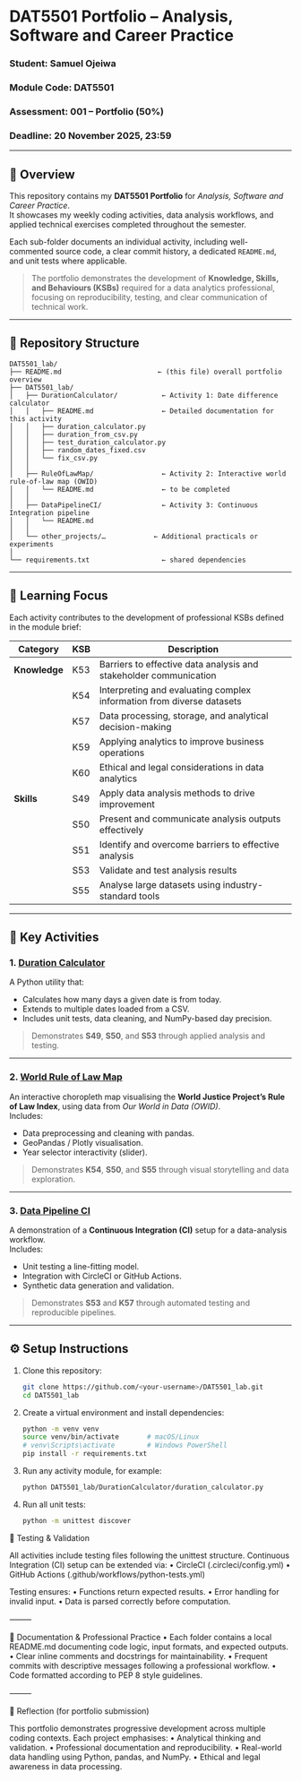 # DAT5501 Portfolio – Analysis, Software and Career Practice

### **Student:** Samuel Ojeiwa  
### **Module Code:** DAT5501  
### **Assessment:** 001 – Portfolio (50%)  
### **Deadline:** 20 November 2025, 23:59  

---

## 📘 Overview

This repository contains my **DAT5501 Portfolio** for *Analysis, Software and Career Practice*.  
It showcases my weekly coding activities, data analysis workflows, and applied technical exercises completed throughout the semester.  

Each sub-folder documents an individual activity, including well-commented source code, a clear commit history, a dedicated `README.md`, and unit tests where applicable.

> The portfolio demonstrates the development of **Knowledge, Skills, and Behaviours (KSBs)** required for a data analytics professional, focusing on reproducibility, testing, and clear communication of technical work.

---

## 🧩 Repository Structure
```
DAT5501_lab/
├── README.md                        ← (this file) overall portfolio overview
├── DAT5501_lab/
│   ├── DurationCalculator/           ← Activity 1: Date difference calculator
│   │   ├── README.md                 ← Detailed documentation for this activity
│   │   ├── duration_calculator.py
│   │   ├── duration_from_csv.py
│   │   ├── test_duration_calculator.py
│   │   ├── random_dates_fixed.csv
│   │   └── fix_csv.py
│   │
│   ├── RuleOfLawMap/                 ← Activity 2: Interactive world rule-of-law map (OWID)
│   │   └── README.md                 ← to be completed
│   │
│   ├── DataPipelineCI/               ← Activity 3: Continuous Integration pipeline
│   │   └── README.md
│   │
│   └── other_projects/…            ← Additional practicals or experiments
│
└── requirements.txt                  ← shared dependencies
```
---

## 🧠 Learning Focus

Each activity contributes to the development of professional KSBs defined in the module brief:

| Category | KSB | Description |
|-----------|-----|-------------|
| **Knowledge** | K53 | Barriers to effective data analysis and stakeholder communication |
| | K54 | Interpreting and evaluating complex information from diverse datasets |
| | K57 | Data processing, storage, and analytical decision-making |
| | K59 | Applying analytics to improve business operations |
| | K60 | Ethical and legal considerations in data analytics |
| **Skills** | S49 | Apply data analysis methods to drive improvement |
| | S50 | Present and communicate analysis outputs effectively |
| | S51 | Identify and overcome barriers to effective analysis |
| | S53 | Validate and test analysis results |
| | S55 | Analyse large datasets using industry-standard tools |

---

## 🧮 Key Activities

### 1. [Duration Calculator](./DAT5501_lab/DurationCalculator/README.md)
A Python utility that:
- Calculates how many days a given date is from today.  
- Extends to multiple dates loaded from a CSV.  
- Includes unit tests, data cleaning, and NumPy-based day precision.  

> Demonstrates **S49**, **S50**, and **S53** through applied analysis and testing.

---

### 2. [World Rule of Law Map](./DAT5501_lab/RuleOfLawMap/README.md)
An interactive choropleth map visualising the **World Justice Project’s Rule of Law Index**, using data from *Our World in Data (OWID)*.  
Includes:
- Data preprocessing and cleaning with pandas.  
- GeoPandas / Plotly visualisation.  
- Year selector interactivity (slider).

> Demonstrates **K54**, **S50**, and **S55** through visual storytelling and data exploration.

---

### 3. [Data Pipeline CI](./DAT5501_lab/DataPipelineCI/README.md)
A demonstration of a **Continuous Integration (CI)** setup for a data-analysis workflow.  
Includes:
- Unit testing a line-fitting model.  
- Integration with CircleCI or GitHub Actions.  
- Synthetic data generation and validation.

> Demonstrates **S53** and **K57** through automated testing and reproducible pipelines.

---

## ⚙️ Setup Instructions

1. Clone this repository:
   ```bash
   git clone https://github.com/<your-username>/DAT5501_lab.git
   cd DAT5501_lab

2.	Create a virtual environment and install dependencies:
    ```bash
    python -m venv venv
    source venv/bin/activate       # macOS/Linux
    # venv\Scripts\activate        # Windows PowerShell
    pip install -r requirements.txt

3.	Run any activity module, for example:
    ```bash
    python DAT5501_lab/DurationCalculator/duration_calculator.py

4. Run all unit tests:
    ```bash
    python -m unittest discover
    

🧪 Testing & Validation

All activities include testing files following the unittest structure.
Continuous Integration (CI) setup can be extended via:
	•	CircleCI (.circleci/config.yml)
	•	GitHub Actions (.github/workflows/python-tests.yml)

Testing ensures:
	•	Functions return expected results.
	•	Error handling for invalid input.
	•	Data is parsed correctly before computation.

⸻

📄 Documentation & Professional Practice
	•	Each folder contains a local README.md documenting code logic, input formats, and expected outputs.
	•	Clear inline comments and docstrings for maintainability.
	•	Frequent commits with descriptive messages following a professional workflow.
	•	Code formatted according to PEP 8 style guidelines.

⸻

🧭 Reflection (for portfolio submission)

This portfolio demonstrates progressive development across multiple coding contexts.
Each project emphasises:
	•	Analytical thinking and validation.
	•	Professional documentation and reproducibility.
	•	Real-world data handling using Python, pandas, and NumPy.
	•	Ethical and legal awareness in data processing.
